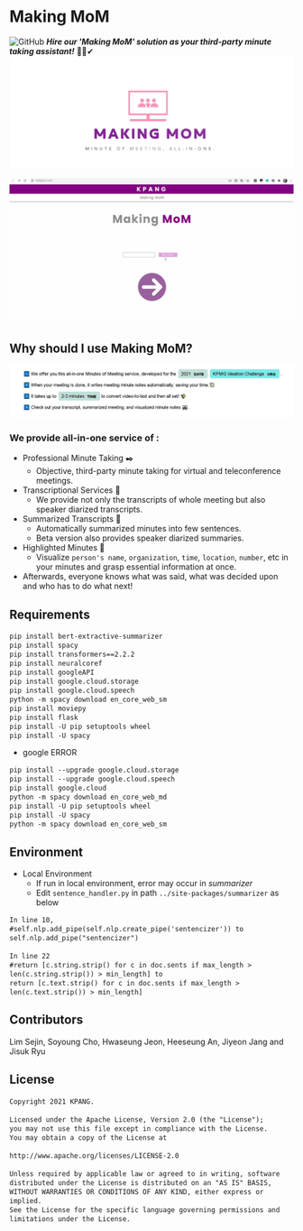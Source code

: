 #  Making MoM
![GitHub](https://img.shields.io/github/license/2021-KPANG/AI-Online-Meeting-Solution)
***Hire our 'Making MoM' solution as your third-party minute taking assistant!***  👩‍💻✔ 
![](https://github.com/2021-KPANG/AI-Online-Meeting-Solution/blob/main/image/MoM%20logo.JPG?raw=true)

![](https://github.com/2021-KPANG/AI-Online-Meeting-Solution/blob/main/image/Demo.gif?raw=true)

## Why should I use Making MoM?

![](https://github.com/2021-KPANG/AI-Online-Meeting-Solution/blob/main/image/why%20use.JPG?raw=true)

### We provide all-in-one service of :
- Professional Minute Taking ✒️
  - Objective, third-party minute taking for virtual and teleconference meetings.
- Transcriptional Services 📄
	- We provide not only the transcripts of whole meeting but also speaker diarized transcripts.
- Summarized Transcripts 🔆
   - Automatically summarized minutes into few sentences.
   - Beta version also provides speaker diarized summaries.
- Highlighted Minutes 📆
  - Visualize ```person's name```, ```organization```, ```time```, ```location```, ```number```, etc in your minutes and grasp essential information at once.
- Afterwards, everyone knows what was said, what was decided upon and who has to do what next!

## Requirements
```
pip install bert-extractive-summarizer
pip install spacy
pip install transformers==2.2.2
pip install neuralcoref
pip install googleAPI
pip install google.cloud.storage
pip install google.cloud.speech
python -m spacy download en_core_web_sm
pip install moviepy
pip install flask
pip install -U pip setuptools wheel
pip install -U spacy
```

- google ERROR
```
pip install --upgrade google.cloud.storage
pip install --upgrade google.cloud.speech
pip install google.cloud
python -m spacy download en_core_web_md
pip install -U pip setuptools wheel
pip install -U spacy
python -m spacy download en_core_web_sm
```

## Environment
- Local Environment
  - If run in local environment, error may occur in *summarizer*
  - Edit ```sentence_handler.py``` in path ```../site-packages/summarizer``` as below

```
In line 10,
#self.nlp.add_pipe(self.nlp.create_pipe('sentencizer')) to
self.nlp.add_pipe("sentencizer")

In line 22
#return [c.string.strip() for c in doc.sents if max_length > len(c.string.strip()) > min_length] to
return [c.text.strip() for c in doc.sents if max_length > len(c.text.strip()) > min_length]
```

## Contributors
Lim Sejin, Soyoung Cho, Hwaseung Jeon, Heeseung  An, Jiyeon Jang and  Jisuk Ryu

## License
```
Copyright 2021 KPANG.

Licensed under the Apache License, Version 2.0 (the "License");
you may not use this file except in compliance with the License.
You may obtain a copy of the License at

http://www.apache.org/licenses/LICENSE-2.0

Unless required by applicable law or agreed to in writing, software
distributed under the License is distributed on an "AS IS" BASIS,
WITHOUT WARRANTIES OR CONDITIONS OF ANY KIND, either express or implied.
See the License for the specific language governing permissions and
limitations under the License.
```

